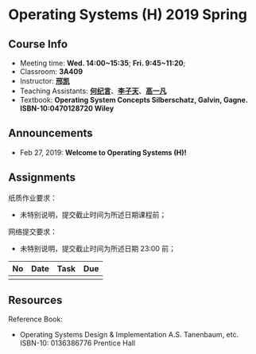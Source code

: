 # Operating Systems (H) 2019 Spring

## Course Info

- Meeting time: **Wed. 14:00~15:35**; **Fri. 9:45~11:20**;
- Classroom: **3A409**
- Instructor: [**邢凯**](mailto:kxing@ustc.edu.cn)
- Teaching Assistants: [**何纪言**](mailto:hejiyan@mail.ustc.edu.cn)、[**李子天**](mailto:lizitian@mail.ustc.edu.cn)、[**高一凡**](mailto:os@yfgao.com)
- Textbook: **Operating System Concepts Silberschatz, Galvin, Gagne. ISBN-10:0470128720 Wiley**

## Announcements

- Feb 27, 2019: **Welcome to Operating Systems (H)!**

## Assignments

纸质作业要求：
- 未特别说明，提交截止时间为所述日期课程前；

网络提交要求：

- 未特别说明，提交截止时间为所述日期 23:00 前；

| No   | Date | Task | Due  |
| ---- | ---- | ---- | ---- |
|      |      |      |      |

## Resources

Reference Book:

- Operating Systems Design & Implementation A.S. Tanenbaum, etc. ISBN-10: 0136386776 Prentice Hall
